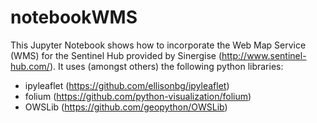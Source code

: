 # notebookWMS

This Jupyter Notebook shows how to incorporate the Web Map Service (WMS) for the Sentinel Hub provided by Sinergise (http://www.sentinel-hub.com/). It uses (amongst others) the following python libraries:
  - ipyleaflet (https://github.com/ellisonbg/ipyleaflet)
  - folium (https://github.com/python-visualization/folium)
  - OWSLib (https://github.com/geopython/OWSLib)
